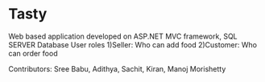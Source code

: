 # Tasty
Web based application developed on ASP.NET MVC framework, SQL SERVER Database
User roles 1)Seller: Who can add food 2)Customer:  Who can order food

Contributors:
Sree Babu,
Adithya,
Sachit,
Kiran,
Manoj Morishetty
